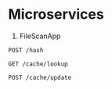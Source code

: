 # Microservices

1. FileScanApp

```POST /hash```

```GET /cache/lookup```

```POST /cache/update```

